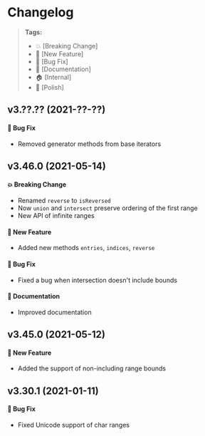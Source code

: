 Changelog
=========

> **Tags:**
> - :boom:       [Breaking Change]
> - :rocket:     [New Feature]
> - :bug:        [Bug Fix]
> - :memo:       [Documentation]
> - :house:      [Internal]
> - :nail_care:  [Polish]

## v3.??.?? (2021-??-??)

#### :bug: Bug Fix

* Removed generator methods from base iterators

## v3.46.0 (2021-05-14)

#### :boom: Breaking Change

* Renamed `reverse` to `isReversed`
* Now `union` and `intersect` preserve ordering of the first range
* New API of infinite ranges

#### :rocket: New Feature

* Added new methods `entries`, `indices`, `reverse`

#### :bug: Bug Fix

* Fixed a bug when intersection doesn't include bounds

#### :memo: Documentation

* Improved documentation

## v3.45.0 (2021-05-12)

#### :rocket: New Feature

* Added the support of non-including range bounds

## v3.30.1 (2021-01-11)

#### :bug: Bug Fix

* Fixed Unicode support of char ranges
